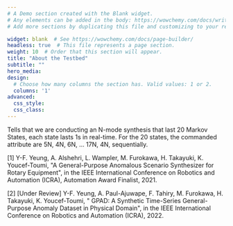 ```yaml
---
# A Demo section created with the Blank widget.
# Any elements can be added in the body: https://wowchemy.com/docs/writing-markdown-latex/
# Add more sections by duplicating this file and customizing to your requirements.

widget: blank  # See https://wowchemy.com/docs/page-builder/
headless: true  # This file represents a page section.
weight: 10  # Order that this section will appear.
title: "About the Testbed"
subtitle: ""
hero_media: 
design:
  # Choose how many columns the section has. Valid values: 1 or 2.
  columns: '1'
advanced:
  css_style:
  css_class:
---
```


Tells that we are conducting an N-mode synthesis that last 20 Markov States, each state lasts 1s in real-time. For the 20 states, the commanded attribute are 5N, 4N, 6N, … 17N, 4N, sequentially.

[1] Y-F. Yeung, A. Alshehri, L. Wampler, M. Furokawa, H. Takayuki, K. Youcef-Toumi, "A General-Purpose Anomalous Scenario Synthesizer for Rotary Equipment", in the IEEE International Conference on Robotics and Automation (ICRA), Automation Award Finalist, 2021. 

[2] [Under Review] Y-F. Yeung, A. Paul-Ajuwape, F. Tahiry, M. Furokawa, H. Takayuki, K. Youcef-Toumi, " GPAD: A Synthetic Time-Series General-Purpose Anomaly Dataset in Physical Domain", in the IEEE International Conference on Robotics and Automation (ICRA), 2022.
